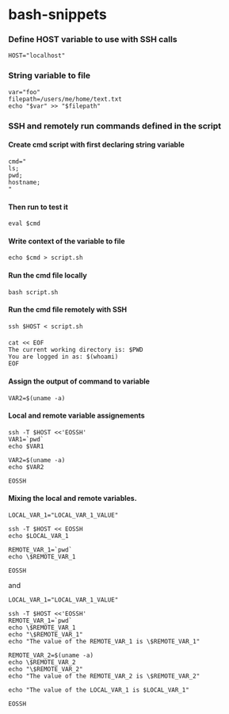 # bash-snippets

### Define HOST variable to use with SSH calls
```
HOST="localhost"
```

### String variable to file
```
var="foo"
filepath=/users/me/home/text.txt
echo "$var" >> "$filepath"
```
### SSH and remotely run commands defined in the script

#### Create cmd script with first declaring string variable
```
cmd="
ls;
pwd;
hostname;
"
```
#### Then run to test it
```
eval $cmd
```
#### Write context of the variable to file
```
echo $cmd > script.sh
```
#### Run the cmd file locally
```
bash script.sh
```
#### Run the cmd file remotely with SSH
```
ssh $HOST < script.sh
```
#### 
```
cat << EOF
The current working directory is: $PWD
You are logged in as: $(whoami)
EOF
```
#### Assign the output of command to variable
```
VAR2=$(uname -a)
```
#### Local and remote variable assignements
```
ssh -T $HOST <<'EOSSH'
VAR1=`pwd`
echo $VAR1

VAR2=$(uname -a)
echo $VAR2

EOSSH
```
#### Mixing the local and remote variables. 
```
LOCAL_VAR_1="LOCAL_VAR_1_VALUE"

ssh -T $HOST << EOSSH
echo $LOCAL_VAR_1

REMOTE_VAR_1=`pwd`
echo \$REMOTE_VAR_1

EOSSH
```

and 
```
LOCAL_VAR_1="LOCAL_VAR_1_VALUE"

ssh -T $HOST <<'EOSSH'
REMOTE_VAR_1=`pwd`
echo \$REMOTE_VAR_1
echo "\$REMOTE_VAR_1"
echo "The value of the REMOTE_VAR_1 is \$REMOTE_VAR_1"

REMOTE_VAR_2=$(uname -a)
echo \$REMOTE_VAR_2
echo "\$REMOTE_VAR_2"
echo "The value of the REMOTE_VAR_2 is \$REMOTE_VAR_2"

echo "The value of the LOCAL_VAR_1 is $LOCAL_VAR_1"

EOSSH
```
